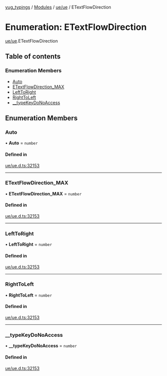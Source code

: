 [yug_typings](../README.md) / [Modules](../modules.md) / [ue/ue](../modules/ue_ue.md) / ETextFlowDirection

# Enumeration: ETextFlowDirection

[ue/ue](../modules/ue_ue.md).ETextFlowDirection

## Table of contents

### Enumeration Members

- [Auto](ue_ue.ETextFlowDirection.md#auto)
- [ETextFlowDirection\_MAX](ue_ue.ETextFlowDirection.md#etextflowdirection_max)
- [LeftToRight](ue_ue.ETextFlowDirection.md#lefttoright)
- [RightToLeft](ue_ue.ETextFlowDirection.md#righttoleft)
- [\_\_typeKeyDoNoAccess](ue_ue.ETextFlowDirection.md#__typekeydonoaccess)

## Enumeration Members

### Auto

• **Auto** = `number`

#### Defined in

[ue/ue.d.ts:32153](https://github.com/YugMetaverse/yug_typings/blob/25cad34/ue/ue.d.ts#L32153)

___

### ETextFlowDirection\_MAX

• **ETextFlowDirection\_MAX** = `number`

#### Defined in

[ue/ue.d.ts:32153](https://github.com/YugMetaverse/yug_typings/blob/25cad34/ue/ue.d.ts#L32153)

___

### LeftToRight

• **LeftToRight** = `number`

#### Defined in

[ue/ue.d.ts:32153](https://github.com/YugMetaverse/yug_typings/blob/25cad34/ue/ue.d.ts#L32153)

___

### RightToLeft

• **RightToLeft** = `number`

#### Defined in

[ue/ue.d.ts:32153](https://github.com/YugMetaverse/yug_typings/blob/25cad34/ue/ue.d.ts#L32153)

___

### \_\_typeKeyDoNoAccess

• **\_\_typeKeyDoNoAccess** = `number`

#### Defined in

[ue/ue.d.ts:32153](https://github.com/YugMetaverse/yug_typings/blob/25cad34/ue/ue.d.ts#L32153)
